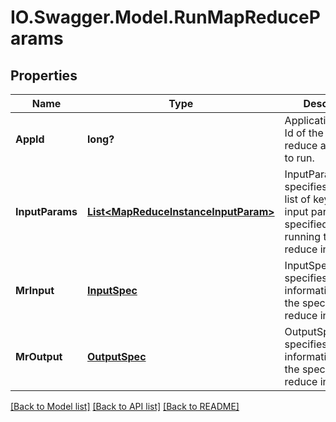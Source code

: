 # IO.Swagger.Model.RunMapReduceParams
## Properties

Name | Type | Description | Notes
------------ | ------------- | ------------- | -------------
**AppId** | **long?** | ApplicationId is the Id of the map reduce application to run. | [optional] 
**InputParams** | [**List&lt;MapReduceInstanceInputParam&gt;**](MapReduceInstanceInputParam.md) | InputParams specifies optional list of key&#x3D;value input params specified for running the map reduce instance. | [optional] 
**MrInput** | [**InputSpec**](InputSpec.md) | InputSpecification specifies the input information to run the specific map reduce instance. | [optional] 
**MrOutput** | [**OutputSpec**](OutputSpec.md) | OutputSpecification specifies the output information to run the specific map reduce instance. | [optional] 

[[Back to Model list]](../README.md#documentation-for-models) [[Back to API list]](../README.md#documentation-for-api-endpoints) [[Back to README]](../README.md)

